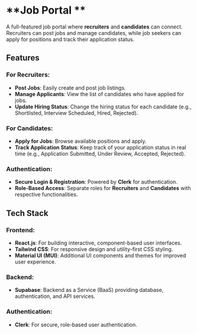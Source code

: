 # **Job Portal **

A full-featured job portal where **recruiters** and **candidates** can connect. Recruiters can post jobs and manage candidates, while job seekers can apply for positions and track their application status.

## **Features**

### **For Recruiters:**
- **Post Jobs**: Easily create and post job listings.
- **Manage Applicants**: View the list of candidates who have applied for jobs.
- **Update Hiring Status**: Change the hiring status for each candidate (e.g., Shortlisted, Interview Scheduled, Hired, Rejected).

### **For Candidates:**
- **Apply for Jobs**: Browse available positions and apply.
- **Track Application Status**: Keep track of your application status in real time (e.g., Application Submitted, Under Review, Accepted, Rejected).

### **Authentication**:
- **Secure Login & Registration**: Powered by **Clerk** for authentication.
- **Role-Based Access**: Separate roles for **Recruiters** and **Candidates** with respective functionalities.

## **Tech Stack**

### **Frontend**:
- **React.js**: For building interactive, component-based user interfaces.
- **Tailwind CSS**: For responsive design and utility-first CSS styling.
- **Material UI (MUI)**: Additional UI components and themes for improved user experience.

### **Backend**:
- **Supabase**: Backend as a Service (BaaS) providing database, authentication, and API services.

### **Authentication**:
- **Clerk**: For secure, role-based user authentication.
